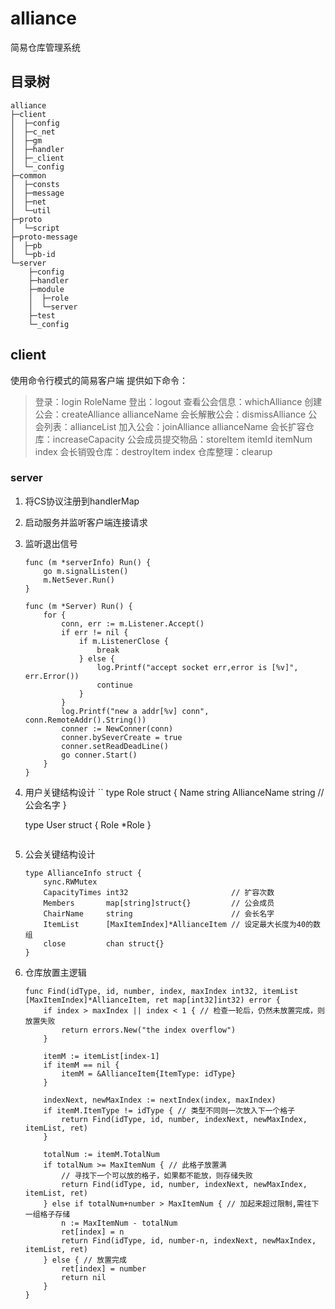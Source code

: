 # alliance
简易仓库管理系统

## 目录树 ##
```
alliance
├─client
│  ├─config   
│  ├─c_net    
│  ├─gm  
│  ├─handler   
│  ├─_client    
│  └─_config       
├─common
│  ├─consts   
│  ├─message 
│  ├─net    
│  └─util        
├─proto
│  └─script        
├─proto-message
│  ├─pb   
│  └─pb-id    
└─server
    ├─config 
    ├─handler   
    ├─module
    │  ├─role 
    │  └─server    
    ├─test
    └─_config

```
## client ##
使用命令行模式的简易客户端
提供如下命令：
> 登录：login RoleName
> 登出：logout
> 查看公会信息：whichAlliance
> 创建公会：createAlliance allianceName
> 会长解散公会：dismissAlliance
> 公会列表：allianceList
> 加入公会：joinAlliance allianceName
> 会长扩容仓库：increaseCapacity
> 公会成员提交物品：storeItem itemId itemNum index
> 会长销毁仓库：destroyItem index
> 仓库整理：clearup

### server ###


1. 将CS协议注册到handlerMap
2. 启动服务并监听客户端连接请求
3. 监听退出信号
	```
	func (m *serverInfo) Run() {
		go m.signalListen()
		m.NetSever.Run()
	}

	func (m *Server) Run() {
		for {
			conn, err := m.Listener.Accept()
			if err != nil {
				if m.ListenerClose {
					break
				} else {
					log.Printf("accept socket err,error is [%v]", err.Error())
					continue
				}
			}
			log.Printf("new a addr[%v] conn", conn.RemoteAddr().String())
			conner := NewConner(conn)
			conner.bySeverCreate = true
			conner.setReadDeadLine()
			go conner.Start()
		}
	}
	```
4. 用户关键结构设计
	``
	type Role struct {
		Name         string
		AllianceName string // 公会名字
	}

	type User struct {
		Role *Role
	}
	```
5. 公会关键结构设计
	```
	type AllianceInfo struct {
		sync.RWMutex
		CapacityTimes int32                       // 扩容次数
		Members       map[string]struct{}         // 公会成员
		ChairName     string                      // 会长名字
		ItemList      [MaxItemIndex]*AllianceItem // 设定最大长度为40的数组
		close         chan struct{}
	}
	```
6. 仓库放置主逻辑
    ```
    func Find(idType, id, number, index, maxIndex int32, itemList [MaxItemIndex]*AllianceItem, ret map[int32]int32) error {
    	if index > maxIndex || index < 1 { // 检查一轮后，仍然未放置完成，则放置失败
    		return errors.New("the index overflow")
    	}
    
    	itemM := itemList[index-1]
    	if itemM == nil {
    		itemM = &AllianceItem{ItemType: idType}
    	}
    
    	indexNext, newMaxIndex := nextIndex(index, maxIndex)
    	if itemM.ItemType != idType { // 类型不同则一次放入下一个格子
    		return Find(idType, id, number, indexNext, newMaxIndex, itemList, ret)
    	}
    
    	totalNum := itemM.TotalNum
    	if totalNum >= MaxItemNum { // 此格子放置满
    		// 寻找下一个可以放的格子，如果都不能放，则存储失败
    		return Find(idType, id, number, indexNext, newMaxIndex, itemList, ret)
    	} else if totalNum+number > MaxItemNum { // 加起来超过限制,需往下一组格子存储
    		n := MaxItemNum - totalNum
    		ret[index] = n
    		return Find(idType, id, number-n, indexNext, newMaxIndex, itemList, ret)
    	} else { // 放置完成
    		ret[index] = number
    		return nil
    	}
    }
    ```
